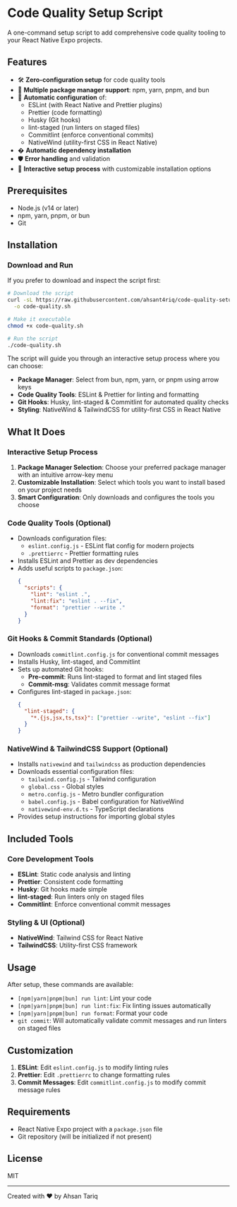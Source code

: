 # Code Quality Setup Script

A one-command setup script to add comprehensive code quality tooling to your React Native Expo projects.

## Features

- 🛠️ **Zero-configuration setup** for code quality tools
- 🔄 **Multiple package manager support**: npm, yarn, pnpm, and bun
- 🚀 **Automatic configuration** of:
  - ESLint (with React Native and Prettier plugins)
  - Prettier (code formatting)
  - Husky (Git hooks)
  - lint-staged (run linters on staged files)
  - Commitlint (enforce conventional commits)
  - NativeWind (utility-first CSS in React Native)
- � **Automatic dependency installation**
- 🛡️ **Error handling** and validation
- 🤝 **Interactive setup process** with customizable installation options

## Prerequisites

- Node.js (v14 or later)
- npm, yarn, pnpm, or bun
- Git

## Installation

### Download and Run

If you prefer to download and inspect the script first:

```bash
# Download the script
curl -sL https://raw.githubusercontent.com/ahsant4riq/code-quality-setup/main/code-quality.sh \
  -o code-quality.sh

# Make it executable
chmod +x code-quality.sh

# Run the script
./code-quality.sh
```

The script will guide you through an interactive setup process where you can choose:

- **Package Manager**: Select from bun, npm, yarn, or pnpm using arrow keys
- **Code Quality Tools**: ESLint & Prettier for linting and formatting
- **Git Hooks**: Husky, lint-staged & Commitlint for automated quality checks
- **Styling**: NativeWind & TailwindCSS for utility-first CSS in React Native

## What It Does

### Interactive Setup Process

1. **Package Manager Selection**: Choose your preferred package manager with an intuitive arrow-key menu
2. **Customizable Installation**: Select which tools you want to install based on your project needs
3. **Smart Configuration**: Only downloads and configures the tools you choose

### Code Quality Tools (Optional)

- Downloads configuration files:
  - `eslint.config.js` - ESLint flat config for modern projects
  - `.prettierrc` - Prettier formatting rules
- Installs ESLint and Prettier as dev dependencies
- Adds useful scripts to `package.json`:
  ```json
  {
    "scripts": {
      "lint": "eslint .",
      "lint:fix": "eslint . --fix",
      "format": "prettier --write ."
    }
  }
  ```

### Git Hooks & Commit Standards (Optional)

- Downloads `commitlint.config.js` for conventional commit messages
- Installs Husky, lint-staged, and Commitlint
- Sets up automated Git hooks:
  - **Pre-commit**: Runs lint-staged to format and lint staged files
  - **Commit-msg**: Validates commit message format
- Configures lint-staged in `package.json`:
  ```json
  {
    "lint-staged": {
      "*.{js,jsx,ts,tsx}": ["prettier --write", "eslint --fix"]
    }
  }
  ```

### NativeWind & TailwindCSS Support (Optional)

- Installs `nativewind` and `tailwindcss` as production dependencies
- Downloads essential configuration files:
  - `tailwind.config.js` - Tailwind configuration
  - `global.css` - Global styles
  - `metro.config.js` - Metro bundler configuration
  - `babel.config.js` - Babel configuration for NativeWind
  - `nativewind-env.d.ts` - TypeScript declarations
- Provides setup instructions for importing global styles

## Included Tools

### Core Development Tools

- **ESLint**: Static code analysis and linting
- **Prettier**: Consistent code formatting
- **Husky**: Git hooks made simple
- **lint-staged**: Run linters only on staged files
- **Commitlint**: Enforce conventional commit messages

### Styling & UI (Optional)

- **NativeWind**: Tailwind CSS for React Native
- **TailwindCSS**: Utility-first CSS framework

## Usage

After setup, these commands are available:

- `[npm|yarn|pnpm|bun] run lint`: Lint your code
- `[npm|yarn|pnpm|bun] run lint:fix`: Fix linting issues automatically
- `[npm|yarn|pnpm|bun] run format`: Format your code
- `git commit`: Will automatically validate commit messages and run linters on staged files

## Customization

1. **ESLint**: Edit `eslint.config.js` to modify linting rules
2. **Prettier**: Edit `.prettierrc` to change formatting rules
3. **Commit Messages**: Edit `commitlint.config.js` to modify commit message rules

## Requirements

- React Native Expo project with a `package.json` file
- Git repository (will be initialized if not present)

## License

MIT

---

Created with ❤️ by Ahsan Tariq
